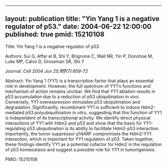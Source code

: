 
---
layout: publication
title:  "Yin Yang 1 is a negative regulator of p53."
date:   2004-06-22 12:00:00
published: true
pmid: 15210108
---

Title: Yin Yang 1 is a negative regulator of p53.

Authors: Sui G, Affar el B, Shi Y, Brignone C, Wall NR, Yin P, Donohoe M, Luke MP, Calvo D, Grossman SR, Shi Y

Journal: *Cell 2004 Jun 25;**117**(7):859-72*

Abstract: Yin Yang 1 (YY1) is a transcription factor that plays an essential role in development. However, the full spectrum of YY1's functions and mechanism of action remains unclear. We find that YY1 ablation results in p53 accumulation due to a reduction of p53 ubiquitination in vivo. Conversely, YY1 overexpression stimulates p53 ubiquitination and degradation. Significantly, recombinant YY1 is sufficient to induce Hdm2-mediated p53 polyubiquitination in vitro, suggesting that this function of YY1 is independent of its transcriptional activity. We identify direct physical interactions of YY1 with Hdm2 and p53 and show that the basis for YY1-regulating p53 ubiquitination is its ability to facilitate Hdm2-p53 interaction. Importantly, the tumor suppressor p14ARF compromises the Hdm2-YY1 interaction, which is important for YY1 regulation of p53. Taken together, these findings identify YY1 as a potential cofactor for Hdm2 in the regulation of p53 homeostasis and suggest a possible role for YY1 in tumorigenesis.

PMID: 15210108

